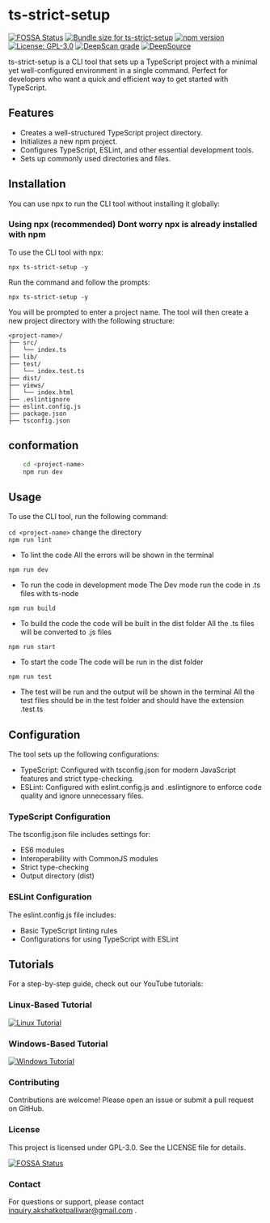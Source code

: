 # ts-strict-setup

[![FOSSA Status](https://app.fossa.com/api/projects/git%2Bgithub.com%2FIntegerAlex%2Fts-strict-setup.svg?type=shield)](https://app.fossa.com/projects/git%2Bgithub.com%2FIntegerAlex%2Fts-strict-setup?ref=badge_shield)
<a href="https://pkg-size.dev/ts-strict-setup"><img src="https://pkg-size.dev/badge/bundle/2968" title="Bundle size for ts-strict-setup"></a>
[![npm version](https://badge.fury.io/js/ts-strict-setup.svg)](https://badge.fury.io/js/ts-strict-setup)
[![License: GPL-3.0](https://img.shields.io/badge/License-GPL%203.0-blue.svg)](https://www.gnu.org/licenses/gpl-3.0)
[![DeepScan grade](https://deepscan.io/api/teams/24419/projects/27609/branches/884364/badge/grade.svg)](https://deepscan.io/dashboard#view=project&tid=24419&pid=27609&bid=884364)
[![DeepSource](https://app.deepsource.com/gh/IntegerAlex/ts-strict-setup.svg/?label=resolved+issues&show_trend=true&token=qa09V7tdZQUszg7bavL772dR)](https://app.deepsource.com/gh/IntegerAlex/ts-strict-setup/)

ts-strict-setup is a CLI tool that sets up a TypeScript project with a minimal yet well-configured environment in a single command.
Perfect for developers who want a quick and efficient way to get started with TypeScript.

## Features

- Creates a well-structured TypeScript project directory.
- Initializes a new npm project.
- Configures TypeScript, ESLint, and other essential development tools.
- Sets up commonly used directories and files.

## Installation

You can use npx to run the CLI tool without installing it globally:

### Using npx (recommended) Dont worry npx is already installed with npm

To use the CLI tool with npx:

`npx ts-strict-setup -y `

Run the command and follow the prompts:

`npx ts-strict-setup -y`

You will be prompted to enter a project name. The tool will then create a new project directory with the following structure:

```
<project-name>/
├── src/
│   └── index.ts
├── lib/
├── test/
│   └── index.test.ts
├── dist/
├── views/
│   └── index.html
├── .eslintignore
├── eslint.config.js
├── package.json
├── tsconfig.json

```

## conformation

```bash
    cd <project-name>
    npm run dev
```

## Usage

To use the CLI tool, run the following command:

`cd <project-name>` change the directory  
 `npm run lint`

- To lint the code
  All the errors will be shown in the terminal

`npm run dev`

- To run the code in development mode
  The Dev mode run the code in .ts files with ts-node

`npm run build`

- To build the code the code will be built in the dist folder
  All the .ts files will be converted to .js files

`npm run start`

- To start the code
  The code will be run in the dist folder

`npm run test`

- The test will be run and the output will be shown in the terminal
  All the test files should be in the test folder and should have the extension .test.ts

## Configuration

The tool sets up the following configurations:

- TypeScript: Configured with tsconfig.json for modern JavaScript features and strict type-checking.
- ESLint: Configured with eslint.config.js and .eslintignore to enforce code quality and ignore unnecessary files.

### TypeScript Configuration

The tsconfig.json file includes settings for:

- ES6 modules
- Interoperability with CommonJS modules
- Strict type-checking
- Output directory (dist)

### ESLint Configuration

The eslint.config.js file includes:

- Basic TypeScript linting rules
- Configurations for using TypeScript with ESLint

## Tutorials

For a step-by-step guide, check out our YouTube tutorials:

### Linux-Based Tutorial

[![Linux Tutorial](https://img.youtube.com/vi/HNJo4Ak0MPs/0.jpg)](https://www.youtube.com/watch?v=HNJo4Ak0MPs)

### Windows-Based Tutorial

[![Windows Tutorial](https://img.youtube.com/vi/k4VH3dJIfpE/0.jpg)](https://www.youtube.com/watch?v=k4VH3dJIfpE)

### Contributing

Contributions are welcome! Please open an issue or submit a pull request on GitHub.

### License

This project is licensed under GPL-3.0. See the LICENSE file for details.

[![FOSSA Status](https://app.fossa.com/api/projects/git%2Bgithub.com%2FIntegerAlex%2Fts-strict-setup.svg?type=large)](https://app.fossa.com/projects/git%2Bgithub.com%2FIntegerAlex%2Fts-strict-setup?ref=badge_large)

### Contact

For questions or support, please contact inquiry.akshatkotpalliwar@gmail.com .
